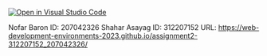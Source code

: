 [![Open in Visual Studio Code](https://classroom.github.com/assets/open-in-vscode-c66648af7eb3fe8bc4f294546bfd86ef473780cde1dea487d3c4ff354943c9ae.svg)](https://classroom.github.com/online_ide?assignment_repo_id=10732581&assignment_repo_type=AssignmentRepo)

Nofar Baron ID: 207042326
Shahar Asayag ID: 312207152
URL: https://web-development-environments-2023.github.io/assignment2-312207152_207042326/
